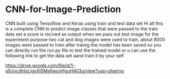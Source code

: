 # CNN-for-Image-Prediction
CNN built using Tensoflow and Keras using train and test data set
Hi all
this is a complete CNN to predict image classes that were passed to the train data set
a score is recived as output when we pass out test image
for the experiment purpose two cat and dog images were used to train, about 8000 images were passed to train
after trainig the model has been saved so you can directly run the run.py file to test the trained model
or u can use the following link to get the data set aand train it by your self

https://drive.google.com/file/d/1-g9JncdhIoLigxXl0MeIIwonHguH403u/view?usp=sharing
